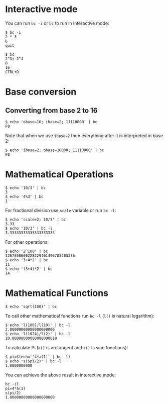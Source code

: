 # Interactive mode
You can run `bc -i` or `bc` to run in interactive mode:

```
$ bc -i
2 * 3
6
quit

$ bc
2^3; 2^4
8
16
CTRL+D
```
 
# Base conversion

## Converting from base 2 to 16

```
$ echo 'obase=16; ibase=2; 11110000' | bc
F0
```

Note that when we use `ibase=2` then everything after it is interpreted in base 2:

```
$ echo 'ibase=2; obase=10000; 11110000' | bc
F0
```

# Mathematical Operations

```
$ echo '10/3' | bc
3
$ echo '4%3' | bc
1
```

For fractional division use `scale` variable or run `bc -l`:

```
$ echo 'scale=2; 10/3' | bc
3.33
$ echo '10/3' | bc -l
3.33333333333333333333
```
For other operations:

```
$ echo '2^100' | bc
1267650600228229401496703205376
$ echo '3+4*2' | bc
11
$ echo '(3+4)*2' | bc
14
```

# Mathematical Functions

```
$ echo 'sqrt(100)' | bc
```

To call other mathematical functions run `bc -l` (`l()` is natural logarithm):

```
$ echo 'l(100)/l(10)' | bc -l
2.00000000000000000000
$ echo 'l(1024)/l(2)' | bc -l
10.00000000000000000010
```
To calculate Pi (`a()` is arctangent and `s()` is sine functions):

```
$ pi=$(echo '4*a(1)' | bc -l)
$ echo "s($pi/2)" | bc -l
1.0000000000
```
You can achieve the above result in interactive mode:

```
bc -il
pi=4*a(1)
s(pi/2)
1.00000000000000000000
```
